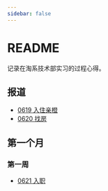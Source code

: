 ```yaml
---
sidebar: false
---
```

# README

记录在淘系技术部实习的过程心得。

## 报道
- [0619 入住亲橙](/life/实习日记/0619.md)
- [0620 找房](/life/实习日记/0620.md)

## 第一个月
### 第一周
- [0621 入职](/life/实习日记/0621.md)
